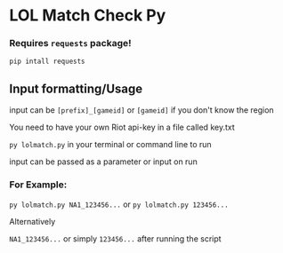 # LOL Match Check Py
### Requires `requests` package!

`pip intall requests`

## Input formatting/Usage
input can be `[prefix]_[gameid]` or `[gameid]` if you don't know the region

You need to have your own Riot api-key in a file called key.txt

`py lolmatch.py` in your terminal or command line to run

input can be passed as a parameter or input on run

### For Example:
`py lolmatch.py NA1_123456...` or `py lolmatch.py 123456...`

Alternatively

`NA1_123456...` or simply `123456...` after running the script
